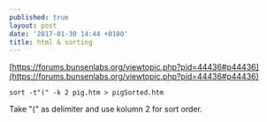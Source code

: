 ```yaml
---
published: true
layout: post
date: '2017-01-30 14:44 +0100'
title: html & sorting
---
```

[https://forums.bunsenlabs.org/viewtopic.php?pid=44436#p44436](https://forums.bunsenlabs.org/viewtopic.php?pid=44436#p44436)

    sort -t"(" -k 2 pig.htm > pigSorted.htm

Take "(" as delimiter and use kolumn 2 for sort order.
